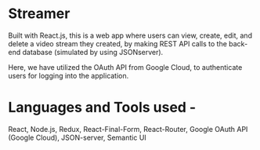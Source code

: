 # Streamer

Built with React.js, this is a web app where users can view, create, edit, and delete a video stream they created, by making 
REST API calls to the back-end database (simulated by using JSONserver).

Here, we have utilized the OAuth API from Google Cloud, to authenticate users for logging into the application.

# Languages and Tools used  - 
React, Node.js, Redux, React-Final-Form, React-Router, Google OAuth API (Google Cloud), 
JSON-server, Semantic UI

